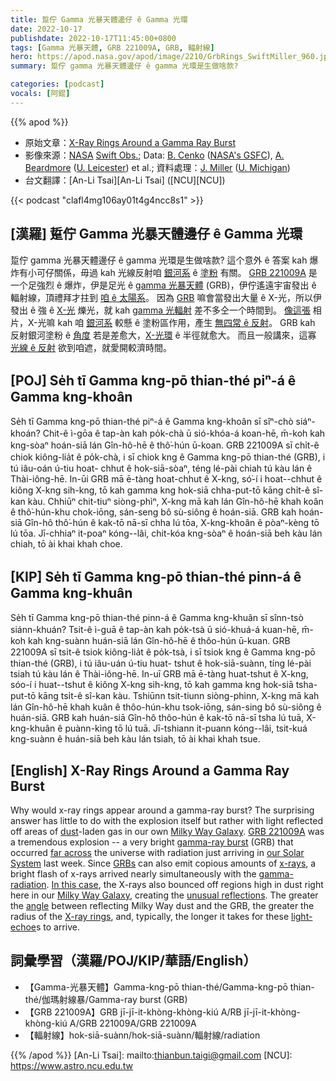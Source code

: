 ```yaml
---
title: 踅佇 Gamma 光暴天體邊仔 ê Gamma 光環
date: 2022-10-17
publishdate: 2022-10-17T11:45:00+0800
tags: [Gamma 光暴天體, GRB 221009A, GRB, 輻射線]
hero: https://apod.nasa.gov/apod/image/2210/GrbRings_SwiftMiller_960.jpg
summary: 踅佇 gamma 光暴天體邊仔 ê gamma 光環是生做啥款?

categories: [podcast]
vocals: [阿錕]
---
```


{{% apod %}}

- 原始文章：[X-Ray Rings Around a Gamma Ray Burst](https://apod.nasa.gov/apod/ap221017.html)
- 影像來源：[NASA](https://www.nasa.gov) [Swift Obs.](https://swift.gsfc.nasa.gov/); Data: [B. Cenko](https://asd.gsfc.nasa.gov/Brad.Cenko/Brad_Cenkos_NASA_HomePage/Home.html) ([NASA's GSFC](https://www.nasa.gov/goddard)), [A. Beardmore](https://le.ac.uk/people/andrew-beardmore) ([U. Leicester](https://le.ac.uk/)) et al.; 資料處理：[J. Miller](https://sites.lsa.umich.edu/jonmm/) ([U. Michigan](https://lsa.umich.edu/astro))
- 台文翻譯：[An-Li Tsai][An-Li Tsai] ([NCU][NCU])

{{< podcast "clafl4mg106ay01t4g4ncc8s1" >}}

## [漢羅] 踅佇 Gamma 光暴天體邊仔 ê Gamma 光環
踅佇 gamma 光暴天體邊仔 ê gamma 光環是生做啥款?
這个意外 ê 答案 kah 爆炸有小可仔關係，毋過 kah 光線反射咱 [銀河系][Milky Way Galaxy] ê [塗粉][dust] 有關。
[GRB 221009A][GRB 221009A] 是一个足強烈 ê 爆炸，伊是足光 ê [gamma 光暴天體][gamma-ray burst] (GRB)，伊佇遙遠宇宙發出 ê 輻射線，頂禮拜才拄到 [咱 ê 太陽系][our Solar System]。
因為 [GRB][GRBs] 嘛會當發出大量 ê X-光，所以伊發出 ê 強 ê [X-光][x-rays] 爍光，就 kah [gamma 光輻射][gamma-radiation] 差不多仝一个時間到。
[像這張][In this case] 相片，X-光嘛 kah 咱 [銀河系][Milky Way Galaxy] 較懸 ê 塗粉區作用，產生 [無四常 ê 反射][unusual reflections]。
GRB kah 反射銀河塗粉 ê [角度][angle] 若是差愈大，[X-光環][X-ray rings] ê 半徑就愈大。
而且一般講來，這寡 [光線 ê 反射][light-echoe] 欲到咱遮，就愛開較濟時間。


## [POJ] Se̍h tī Gamma kng-pō thian-thé piⁿ-á ê Gamma kng-khoân
Se̍h tī Gamma kng-pō thian-thé piⁿ-á ê Gamma kng-khoân sī sîⁿ-chò siáⁿ-khoán?
Chit-ê ì-gōa ê tap-àn kah po̍k-chà ū sió-khóa-á koan-hē, m̄-koh kah kng-sòaⁿ hoán-siā lán Gîn-hô-hē ê thô͘-hún ū-koan.
GRB 221009A sī chi̍t-ê chiok kiông-lia̍t ê po̍k-chà, i sī chiok kng ê Gamma kng-pō thian-thé (GRB), i tú iâu-oán ú-tiu hoat-
chhut ê hok-siā-sòaⁿ, téng lé-pài chiah tú kàu lán ê Thài-iông-hē.
In-ūi GRB mā ē-tàng hoat-chhut ê X-kng, só͘-í i hoat--chhut ê kiông X-kng sih-kng, tō kah gamma kng hok-siā chha-put-tō kāng chi̍t-ê sî-kan kàu.
Chhiūⁿ chit-tiuⁿ siòng-phìⁿ, X-kng mā kah lán Gîn-hô-hē khah koân ê thô͘-hún-khu chok-iōng, sán-seng bô sù-siông ê hoán-siā.
GRB kah hoán-siā Gîn-hô thô͘-hún ê kak-tō nā-sī chha lú tōa, X-kng-khoân ê pòaⁿ-kèng tō lú tōa.
Jī-chhiaⁿ it-poaⁿ kóng--lâi, chit-kóa kng-sòaⁿ ê hoán-siā beh kàu lán chiah, tō ài khai khah choe.


## [KIP] Se̍h tī Gamma kng-pō thian-thé pinn-á ê Gamma kng-khuân
Se̍h tī Gamma kng-pō thian-thé pinn-á ê Gamma kng-khuân sī sînn-tsò siánn-khuán?
Tsit-ê ì-guā ê tap-àn kah po̍k-tsà ū sió-khuá-á kuan-hē, m̄-koh kah kng-suànn huán-siā lán Gîn-hô-hē ê thôo-hún ū-kuan.
GRB 221009A sī tsi̍t-ê tsiok kiông-lia̍t ê po̍k-tsà, i sī tsiok kng ê Gamma kng-pō thian-thé (GRB), i tú iâu-uán ú-tiu huat-
tshut ê hok-siā-suànn, tíng lé-pài tsiah tú kàu lán ê Thài-iông-hē.
In-uī GRB mā ē-tàng huat-tshut ê X-kng, sóo-í i huat--tshut ê kiông X-kng sih-kng, tō kah gamma kng hok-siā tsha-put-tō kāng tsi̍t-ê sî-kan kàu.
Tshiūnn tsit-tiunn siòng-phìnn, X-kng mā kah lán Gîn-hô-hē khah kuân ê thôo-hún-khu tsok-iōng, sán-sing bô sù-siông ê huán-siā.
GRB kah huán-siā Gîn-hô thôo-hún ê kak-tō nā-sī tsha lú tuā, X-kng-khuân ê puànn-kìng tō lú tuā.
Jī-tshiann it-puann kóng--lâi, tsit-kuá kng-suànn ê huán-siā beh kàu lán tsiah, tō ài khai khah tsue.

## [English] X-Ray Rings Around a Gamma Ray Burst
Why would x-ray rings appear around a gamma-ray burst?
The surprising answer has little to do with the explosion itself but rather with light reflected off areas of [dust][dust]\-laden gas in our own [Milky Way Galaxy][Milky Way Galaxy].
[GRB 221009A][GRB 221009A] was a tremendous explosion -- a very bright [gamma-ray burst][gamma-ray burst] (GRB) that occurred [far across][far across] the universe with radiation just arriving in [our Solar System][our Solar System] last week.
Since [GRBs][GRBs] can also emit copious amounts of [x-rays][x-rays], a bright flash of x-rays arrived nearly simultaneously with the [gamma-radiation][gamma-radiation].
[In this case][In this case], the X-rays also bounced off regions high in dust right here in our [Milky Way Galaxy][Milky Way Galaxy], creating the [unusual reflections][unusual reflections].
The greater the [angle][angle] between reflecting Milky Way dust and the GRB, the greater the radius of the [X-ray rings][X-ray rings], and, typically, the longer it takes for these [light-echoe][light-echoe]s to arrive.


## 詞彙學習（漢羅/POJ/KIP/華語/English）

- 【Gamma-光暴天體】Gamma-kng-pō thian-thé/Gamma-kng-pō thian-thé/伽瑪射線暴/Gamma-ray burst (GRB)
- 【GRB 221009A】GRB jī-jī-it-khòng-khòng-kiú A/RB jī-jī-it-khòng-khòng-kiú A/GRB 221009A/GRB 221009A
- 【輻射線】hok-siā-suànn/hok-siā-suànn/輻射線/radiation


{{% /apod %}}
[An-Li Tsai]: mailto:thianbun.taigi@gmail.com
[NCU]: https://www.astro.ncu.edu.tw

[copyright]: https://apod.nasa.gov/apod/fap/lib/about_apod.html#srapply
[License]: https://creativecommons.org/licenses/by/2.0/


[dust]:https://apod.nasa.gov/apod/ap030721.html
[Milky Way Galaxy]:https://imagine.gsfc.nasa.gov/science/objects/milkyway1.html
[GRB 221009A]:https://en.wikipedia.org/wiki/GRB_221009A
[gamma-ray burst]:https://en.wikipedia.org/wiki/Gamma-ray_burst
[far across]:https://gcn.gsfc.nasa.gov/gcn/gcn3/32648.gcn3
[our Solar System]:https://solarsystem.nasa.gov/solar-system/our-solar-system/in-depth/
[GRBs]:https://www.quantamagazine.org/brighter-than-a-billion-billion-suns-gamma-ray-bursts-continue-to-surprise-20210630/
[x-rays]:https://science.nasa.gov/ems/11_xrays
[gamma-radiation]:https://science.nasa.gov/ems/12_gammarays
[In this case]:https://gcn.gsfc.nasa.gov/gcn/gcn3/32680.gcn3
[Milky Way Galaxy]:http://www.atlasoftheuniverse.com/galaxy.html
[unusual reflections]:https://apod.nasa.gov/apod/ap200224.html
[angle]:https://www.khanacademy.org/science/in-in-class11th-physics/in-in-11th-physics-units-and-measurement/in-in-11th-physics-physical-quantities-and-their-measurement/a/angular-measure-1
[X-ray rings]:https://apod.nasa.gov/apod/ap040130.html
[light-echoe]:https://en.wikipedia.org/wiki/Light_echo
